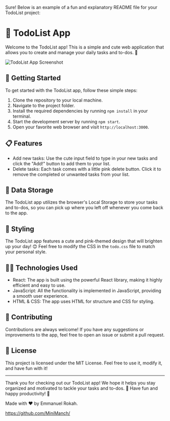 Sure! Below is an example of a fun and explanatory README file for your TodoList project:

# 📝 TodoList App

Welcome to the TodoList app! This is a simple and cute web application that allows you to create and manage your daily tasks and to-dos. 🌟

![TodoList App Screenshot](https://i.ibb.co/qFTzZjC/todo.png)


## 🚀 Getting Started

To get started with the TodoList app, follow these simple steps:

1. Clone the repository to your local machine.
2. Navigate to the project folder.
3. Install the required dependencies by running `npm install` in your terminal.
4. Start the development server by running `npm start`.
5. Open your favorite web browser and visit `http://localhost:3000`.

## 📋 Features

- Add new tasks: Use the cute input field to type in your new tasks and click the "Add!" button to add them to your list.
- Delete tasks: Each task comes with a little pink delete button. Click it to remove the completed or unwanted tasks from your list.

## 💾 Data Storage

The TodoList app utilizes the browser's Local Storage to store your tasks and to-dos, so you can pick up where you left off whenever you come back to the app.

## 🎨 Styling

The TodoList app features a cute and pink-themed design that will brighten up your day! 😊 Feel free to modify the CSS in the `todo.css` file to match your personal style.

## 👩‍💻 Technologies Used

- React: The app is built using the powerful React library, making it highly efficient and easy to use.
- JavaScript: All the functionality is implemented in JavaScript, providing a smooth user experience.
- HTML & CSS: The app uses HTML for structure and CSS for styling.

## 🙌 Contributing

Contributions are always welcome! If you have any suggestions or improvements to the app, feel free to open an issue or submit a pull request.

## 📝 License

This project is licensed under the MIT License. Feel free to use it, modify it, and have fun with it!

---

Thank you for checking out our TodoList app! We hope it helps you stay organized and motivated to tackle your tasks and to-dos. 🎉 Have fun and happy productivity! 💪

Made with ❤️ by Emmanuel Rokah.

https://github.com/MiniManch/
